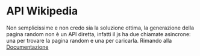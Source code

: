 # API Wikipedia

Non semplicissime e non credo sia la soluzione ottima, la generazione della pagina random non è un API diretta, infatti il js ha due chiamate asincrone: una per trovare la pagina random e una per caricarla.
Rimando alla [Documentazione](https://www.mediawiki.org/wiki/API:Main_page)